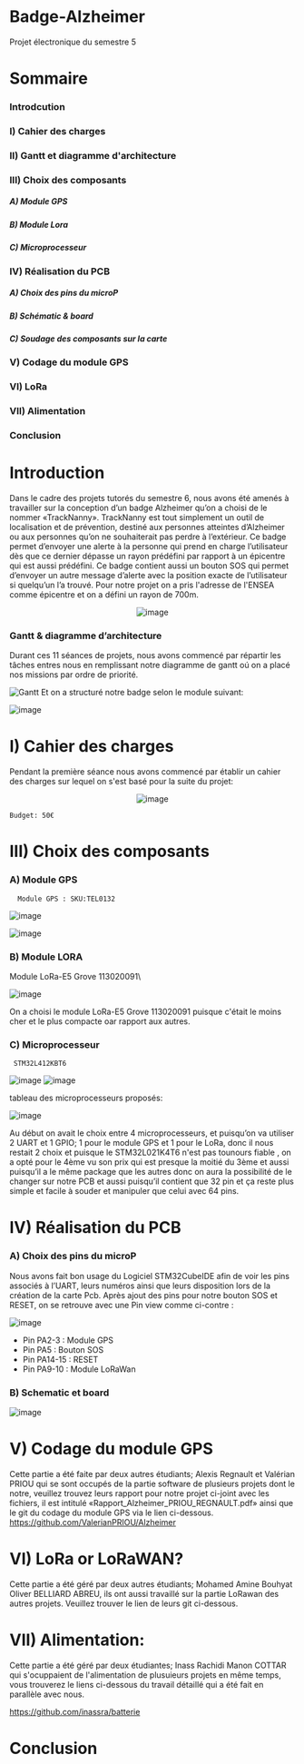 # Badge-Alzheimer
Projet électronique du semestre 5

# Sommaire 
### Introdcution
### I) Cahier des charges
### II) Gantt et diagramme d'architecture
### III) Choix des composants
##### A) Module GPS
##### B) Module Lora
##### C) Microprocesseur
### IV) Réalisation du PCB
##### A) Choix des pins du microP
##### B) Schématic & board
##### C) Soudage des composants sur la carte
### V) Codage du module GPS 
### VI) LoRa
### VII) Alimentation
### Conclusion

# Introduction
Dans le cadre des projets tutorés du semestre 6, nous avons été amenés à travailler sur la conception d’un badge Alzheimer qu’on a choisi de le nommer «TrackNanny».
TrackNanny est tout simplement un outil de localisation et de prévention, destiné aux personnes atteintes d’Alzheimer ou aux personnes qu’on ne souhaiterait pas perdre à l’extérieur. Ce badge permet d’envoyer une alerte à la personne qui prend en charge l’utilisateur dès que ce dernier dépasse un rayon prédéfini par rapport à un épicentre qui est aussi prédéfini. Ce badge contient aussi un bouton SOS qui permet d’envoyer un autre message d’alerte avec la position exacte de l’utilisateur  si quelqu’un l’a trouvé.
Pour notre projet on a pris l'adresse de l'ENSEA comme épicentre et on a défini un rayon de 700m.       
    <p align="center">
  ![image](https://user-images.githubusercontent.com/102952196/172074814-38775fe0-8dbf-4ab3-8878-b09c5b6b4a9d.png)
### Gantt & diagramme d’architecture
Durant ces 11 séances de projets, nous avons commencé par répartir les tâches entres nous en remplissant notre diagramme de gantt oú on a placé nos missions par ordre de priorité.

 ![Gantt](https://user-images.githubusercontent.com/102952196/172154765-9482008e-096a-402d-be36-c48180985edc.PNG)
Et on a structuré notre badge selon le module suivant:
  
  ![image](https://user-images.githubusercontent.com/102952196/172156091-67155b6f-def1-421c-9388-7977e902d51d.png)

# I) Cahier des charges
Pendant la première séance nous avons commencé par établir un cahier des charges sur lequel on s'est basé pour la suite du projet:
    <p align="center">
  ![image](https://user-images.githubusercontent.com/102952196/172075574-5d03239c-d805-4c50-b37f-956eaed6fcdc.png)
      
    Budget: 50€
# III) Choix des composants
### A) Module GPS
      Module GPS : SKU:TEL0132

![image](https://user-images.githubusercontent.com/102952196/172147944-7357abd9-92e7-49d9-a8ec-b08142006ed8.png)

![image](https://user-images.githubusercontent.com/102952196/172147791-6351b35b-64fb-4b0b-8131-e2e65e2c84ce.png)
  
 ### B) Module LORA
   Module LoRa-E5 Grove 113020091\
      
![image](https://user-images.githubusercontent.com/102952196/172148474-36a117b4-fe20-4d85-b3fd-29dd695f7b92.png)
      
On a choisi le module LoRa-E5 Grove 113020091 puisque c'était le moins cher et le plus compacte oar rapport aux autres.
  
 ### C) Microprocesseur
     STM32L412KBT6
![image](https://user-images.githubusercontent.com/102952196/172150014-ca028def-238b-4bf8-8710-70fc0b0e8092.png)
![image](https://user-images.githubusercontent.com/102952196/172150266-ec14c010-cb16-4491-b7c4-82fd3c122440.png)
      
tableau des microprocesseurs proposés:


![image](https://user-images.githubusercontent.com/102952196/172151214-44fe0de1-d569-4e52-a10d-49f4bdb16874.png)


  Au début on avait le choix entre 4 microprocesseurs, et puisqu’on va utiliser 2 UART et 1 GPIO; 1 pour le module GPS et 1 pour le LoRa, donc il nous restait 2 choix et puisque le STM32L021K4T6 n'est pas tounours fiable , on a opté pour le 4ème vu son prix qui est presque la moitié du 3ème et aussi puisqu’il a le même package que les autres donc on aura la possibilité de le changer sur notre PCB et aussi puisqu’il contient que 32 pin et ça reste plus simple et facile à souder et manipuler que celui avec 64 pins.

# IV) Réalisation du PCB
        
 ### A) Choix des pins du microP
Nous avons fait bon usage du Logiciel STM32CubeIDE afin de voir les pins associés à l’UART, leurs numéros ainsi que leurs disposition lors de la création de la carte Pcb.
Après ajout des pins pour notre bouton SOS et RESET, on se retrouve avec une Pin view comme ci-contre :

![image](https://user-images.githubusercontent.com/102952196/172151907-238130cc-69c4-47ab-830a-4e99ce5c4768.png)
- Pin PA2-3 : Module GPS
- Pin PA5 : Bouton SOS
- Pin PA14-15 : RESET 
- Pin PA9-10 : Module LoRaWan   
        
 ### B) Schematic et board
        
 ![image](https://user-images.githubusercontent.com/102952196/172228188-170e0d4e-d2f7-470b-ac41-4c7d0b681883.png)

 # V) Codage du module GPS
 Cette partie a été faite par deux autres étudiants; Alexis Regnault et Valérian PRIOU qui se sont occupés de la partie software de plusieurs projets dont le notre, veuillez trouvez leurs rapport pour notre projet ci-joint avec les fichiers, il est intitulé «Rapport_Alzheimer_PRIOU_REGNAULT.pdf» ainsi que le git du codage du module GPS via le lien ci-dessous.
https://github.com/ValerianPRIOU/Alzheimer
        
 # VI) LoRa or LoRaWAN?
 Cette partie a été géré par deux autres étudiants; Mohamed Amine Bouhyat Oliver BELLIARD ABREU, ils ont aussi travaillé sur la partie LoRawan des autres projets. Veuillez trouver le lien de leurs git ci-dessous.
        
        
        

 # VII) Alimentation:
 Cette partie a été géré par deux étudiantes; Inass Rachidi Manon COTTAR qui s'ocuppaient de l'alimentation de plusuieurs projets en même temps, vous trouverez le liens ci-dessous du travail détaillé qui a été fait en parallèle avec nous.

https://github.com/inassra/batterie

# Conclusion
